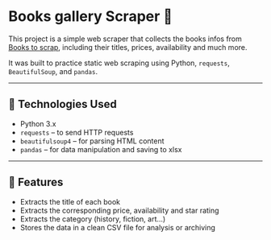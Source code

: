 # Books gallery Scraper 📰

This project is a simple web scraper that collects the books infos from [Books to scrap](https://books.toscrape.com/), including their titles, prices, availability and much more.

It was built to practice static web scraping using Python, `requests`, `BeautifulSoup`, and `pandas`.

---

## 🔧 Technologies Used

- Python 3.x
- `requests` – to send HTTP requests
- `beautifulsoup4` – for parsing HTML content
- `pandas` – for data manipulation and saving to xlsx

---

## 📌 Features

- Extracts the title of each book
- Extracts the corresponding price, availability and star rating
- Extracts the category (history, fiction, art...)
- Stores the data in a clean CSV file for analysis or archiving